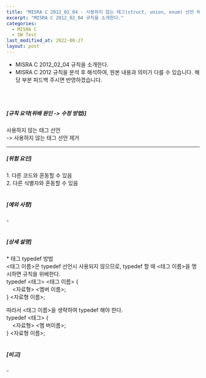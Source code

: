 ```yaml
---
title: "MISRA C 2012_02_04 - 사용하지 않는 태그(struct, union, enum) 선언 제거"
excerpt: "MISRA C 2012_02_04 규칙을 소개한다."
categories:
  - MISRA C
  - SW Test
last_modified_at: 2022-08-27
layout: post
---
```

- MISRA C 2012_02_04 규칙을 소개한다.
- MISRA C 2012 규칙을 분석 후 해석하여, 원본 내용과 의미가 다를 수 있습니다. 해당 부분 피드백 주시면 반영하겠습니다. 
<br>
<br>



<h5>
    [규칙 요약(위배 원인 -&gt; 수정 방법)]
</h5>
<p>
    사용하지 않는 태그 선언
    <br>
    -&gt; 사용하지 않는 태그 선언 제거
</p>
<hr>
<h5>
    [위험 요인]
</h5>
<p>
    1. 다른 코드와 혼동할 수 있음
    <br>
    2. 다른 식별자와 혼동할 수 있음
    <br>
    &nbsp;
</p>
<h5>
    [예외 사항]
</h5>
<p>
    -
    <br>
    &nbsp;
</p>
<h5>
    [상세 설명]
</h5>
<p>
    * 태그 typedef 방법
    <br>
    &lt;태그 이름&gt;은 typedef 선언시 사용되지 않으므로, typedef 할 때 &lt;태그 이름&gt;을 명시하면 규칙을 위배한다.
    <br>
    typedef &lt;태그&gt; &lt;태그 이름&gt; {
    <br>
    &nbsp; &nbsp; &lt;자료형&gt; &lt;멤버 이름&gt;;
    <br>
    } &lt;자료형 이름&gt;;
</p>
<p>
    따라서 &lt;태그 이름&gt;을 생략하여 typedef 해야 한다.
    <br>
    typedef &lt;태그&gt; {
    <br>
    &nbsp; &nbsp; &lt;자료형&gt; &lt;멤 버이름&gt;;
    <br>
    } &lt;자료형 이름&gt;;
    <br>
    &nbsp;
</p>
<h5>
    [비고]
</h5>
<p>
    -
</p>